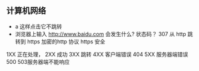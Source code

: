 ## 计算机网络
 -  a 这样点击它不跳转
 - 浏览器上输入 http://www.baidu.com
  会发生什么? 状态码？
  307 从 http 跳转到 https
  加密的http 协议 https 安全

  1XX 正在处理，
  2XX 成功
  3XX 跳转
  4XX 客户端错误 404
  5XX 服务器端错误 500    503服务器端不能响应


  